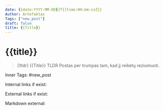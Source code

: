 ```yaml
---
date: {{date:YYYY-MM-DD}}T{{time:HH:mm:ssZ}}
Author: Artefaktas
Tags: ["new_post"]
draft: false
title: {{Title}}
---
```


# {{title}}

> [!tldr] {{Title}}
> TLDR
> Postas per trumpas tam, kad jį reikėtų reziumuoti.

Inner Tags: #new_post

Internal links if exist:

External links if exist:

Markdown external: 

